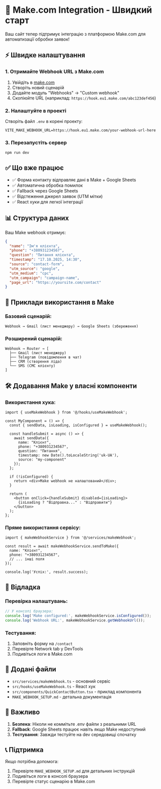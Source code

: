 # 🚀 Make.com Integration - Швидкий старт

Ваш сайт тепер підтримує інтеграцію з платформою Make.com для автоматизації обробки заявок!

## ⚡ Швидке налаштування

### 1. Отримайте Webhook URL з Make.com

1. Увійдіть в [make.com](https://make.com)
2. Створіть новий сценарій
3. Додайте модуль "Webhooks" → "Custom webhook"
4. Скопіюйте URL (наприклад: `https://hook.eu1.make.com/abc123def456`)

### 2. Налаштуйте в проекті

Створіть файл `.env` в корені проекту:

```env
VITE_MAKE_WEBHOOK_URL=https://hook.eu1.make.com/your-webhook-url-here
```

### 3. Перезапустіть сервер

```bash
npm run dev
```

## ✅ Що вже працює

- ✅ Форма контакту відправляє дані в Make + Google Sheets
- ✅ Автоматична обробка помилок
- ✅ Fallback через Google Sheets
- ✅ Відстеження джерел заявок (UTM мітки)
- ✅ React хуки для легкої інтеграції

## 📊 Структура даних

Ваш Make webhook отримує:

```json
{
  "name": "Ім'я клієнта",
  "phone": "+380931234567", 
  "question": "Питання клієнта",
  "timestamp": "17.10.2025, 14:30",
  "source": "contact-form",
  "utm_source": "google",
  "utm_medium": "cpc", 
  "utm_campaign": "campaign-name",
  "page_url": "https://yoursite.com/contact"
}
```

## 🎯 Приклади використання в Make

### Базовий сценарій:
```
Webhook → Gmail (лист менеджеру) → Google Sheets (збереження)
```

### Розширений сценарій:
```
Webhook → Router → [
  ├── Gmail (лист менеджеру)
  ├── Telegram (повідомлення в чат)
  ├── CRM (створення ліда)
  └── SMS (СМС клієнту)
]
```

## 🛠 Додавання Make у власні компоненти

### Використання хука:

```tsx
import { useMakeWebhook } from '@/hooks/useMakeWebhook';

const MyComponent = () => {
  const { sendData, isLoading, isConfigured } = useMakeWebhook();
  
  const handleSubmit = async () => {
    await sendData({
      name: "Клієнт",
      phone: "+380931234567",
      question: "Питання",
      timestamp: new Date().toLocaleString('uk-UA'),
      source: "my-component"
    });
  };
  
  if (!isConfigured) {
    return <div>Make webhook не налаштований</div>;
  }
  
  return (
    <button onClick={handleSubmit} disabled={isLoading}>
      {isLoading ? "Відправка..." : "Відправити"}
    </button>
  );
};
```

### Пряме використання сервісу:

```tsx
import { makeWebhookService } from '@/services/makeWebhook';

const result = await makeWebhookService.sendToMake({
  name: "Клієнт",
  phone: "+380931234567",
  // ... інші поля
});

console.log('Успіх:', result.success);
```

## 🔧 Відладка

### Перевірка налаштувань:
```javascript
// У консолі браузера:
console.log('Make configured:', makeWebhookService.isConfigured());
console.log('Webhook URL:', makeWebhookService.getWebhookUrl());
```

### Тестування:
1. Заповніть форму на `/contact`
2. Перевірте Network tab у DevTools
3. Подивіться логи в Make.com

## 📁 Додані файли

- `src/services/makeWebhook.ts` - основний сервіс
- `src/hooks/useMakeWebhook.ts` - React хук
- `src/components/QuickContactButton.tsx` - приклад компонента
- `MAKE_WEBHOOK_SETUP.md` - детальна документація

## 🚨 Важливо

1. **Безпека**: Ніколи не коммітьте .env файли з реальними URL
2. **Fallback**: Google Sheets працює навіть якщо Make недоступний
3. **Тестування**: Завжди тестуйте на dev середовищі спочатку

## 📞 Підтримка

Якщо потрібна допомога:
1. Перевірте `MAKE_WEBHOOK_SETUP.md` для детальних інструкцій
2. Подивіться логи в консолі браузера
3. Перевірте статус сценарію в Make.com
